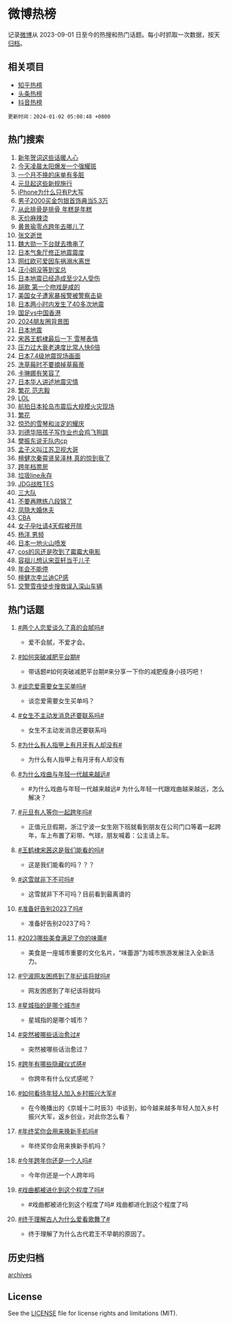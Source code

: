 # 微博热榜

记录[微博](https://www.weibo.com)从 2023-09-01 日至今的热搜和热门话题。每小时抓取一次数据，按天[归档](archives)。

## 相关项目

- [知乎热榜](https://github.com/hotarchive/zhihu)
- [头条热榜](https://github.com/hotarchive/toutiao)
- [抖音热榜](https://github.com/hotarchive/douyin)


`更新时间：2024-01-02 05:08:48 +0800`

## 热门搜索

1. [新年贺词这些话暖人心](https://m.weibo.cn/search?containerid=100103type%3D1%26t%3D10%26q%3D%23%E6%96%B0%E5%B9%B4%E8%B4%BA%E8%AF%8D%E8%BF%99%E4%BA%9B%E8%AF%9D%E6%9A%96%E4%BA%BA%E5%BF%83%23&stream_entry_id=51&isnewpage=1&extparam=seat%3D1%26c_type%3D51%26pos%3D0%26cate%3D10103%26stream_entry_id%3D51%26filter_type%3Drealtimehot%26q%3D%2523%25E6%2596%25B0%25E5%25B9%25B4%25E8%25B4%25BA%25E8%25AF%258D%25E8%25BF%2599%25E4%25BA%259B%25E8%25AF%259D%25E6%259A%2596%25E4%25BA%25BA%25E5%25BF%2583%2523%26dgr%3D0%26display_time%3D1704143326%26pre_seqid%3D1704143326836928744155)
1. [今天凌晨太阳爆发一个强耀斑](https://m.weibo.cn/search?containerid=100103type%3D1%26t%3D10%26q%3D%23%E4%BB%8A%E5%A4%A9%E5%87%8C%E6%99%A8%E5%A4%AA%E9%98%B3%E7%88%86%E5%8F%91%E4%B8%80%E4%B8%AA%E5%BC%BA%E8%80%80%E6%96%91%23&stream_entry_id=31&isnewpage=1&extparam=seat%3D1%26q%3D%2523%25E4%25BB%258A%25E5%25A4%25A9%25E5%2587%258C%25E6%2599%25A8%25E5%25A4%25AA%25E9%2598%25B3%25E7%2588%2586%25E5%258F%2591%25E4%25B8%2580%25E4%25B8%25AA%25E5%25BC%25BA%25E8%2580%2580%25E6%2596%2591%2523%26pos%3D0%26realpos%3D1%26filter_type%3Drealtimehot%26lcate%3D5001%26flag%3D2%26stream_entry_id%3D31%26cate%3D5001%26c_type%3D31%26band_rank%3D1%26dgr%3D0%26display_time%3D1704143326%26pre_seqid%3D1704143326836928744155)
1. [一个月不换的床单有多脏](https://m.weibo.cn/search?containerid=100103type%3D1%26t%3D10%26q%3D%23%E4%B8%80%E4%B8%AA%E6%9C%88%E4%B8%8D%E6%8D%A2%E7%9A%84%E5%BA%8A%E5%8D%95%E6%9C%89%E5%A4%9A%E8%84%8F%23&stream_entry_id=31&isnewpage=1&extparam=seat%3D1%26q%3D%2523%25E4%25B8%2580%25E4%25B8%25AA%25E6%259C%2588%25E4%25B8%258D%25E6%258D%25A2%25E7%259A%2584%25E5%25BA%258A%25E5%258D%2595%25E6%259C%2589%25E5%25A4%259A%25E8%2584%258F%2523%26pos%3D1%26realpos%3D2%26filter_type%3Drealtimehot%26lcate%3D5001%26flag%3D16%26stream_entry_id%3D31%26cate%3D5001%26c_type%3D31%26band_rank%3D2%26dgr%3D0%26display_time%3D1704143326%26pre_seqid%3D1704143326836928744155)
1. [元旦起这些新规施行](https://m.weibo.cn/search?containerid=100103type%3D1%26t%3D10%26q%3D%23%E5%85%83%E6%97%A6%E8%B5%B7%E8%BF%99%E4%BA%9B%E6%96%B0%E8%A7%84%E6%96%BD%E8%A1%8C%23&stream_entry_id=31&isnewpage=1&extparam=seat%3D1%26q%3D%2523%25E5%2585%2583%25E6%2597%25A6%25E8%25B5%25B7%25E8%25BF%2599%25E4%25BA%259B%25E6%2596%25B0%25E8%25A7%2584%25E6%2596%25BD%25E8%25A1%258C%2523%26pos%3D2%26realpos%3D3%26filter_type%3Drealtimehot%26lcate%3D5001%26flag%3D0%26stream_entry_id%3D31%26cate%3D5001%26c_type%3D31%26band_rank%3D3%26dgr%3D0%26display_time%3D1704143326%26pre_seqid%3D1704143326836928744155)
1. [iPhone为什么只有P大写](https://m.weibo.cn/search?containerid=100103type%3D1%26t%3D10%26q%3DiPhone%E4%B8%BA%E4%BB%80%E4%B9%88%E5%8F%AA%E6%9C%89P%E5%A4%A7%E5%86%99&stream_entry_id=31&isnewpage=1&extparam=seat%3D1%26q%3DiPhone%25E4%25B8%25BA%25E4%25BB%2580%25E4%25B9%2588%25E5%258F%25AA%25E6%259C%2589P%25E5%25A4%25A7%25E5%2586%2599%26pos%3D3%26realpos%3D4%26filter_type%3Drealtimehot%26lcate%3D5001%26flag%3D2%26stream_entry_id%3D31%26cate%3D5001%26c_type%3D31%26band_rank%3D4%26dgr%3D0%26display_time%3D1704143326%26pre_seqid%3D1704143326836928744155)
1. [男子2000买金包银首饰典当5.3万](https://m.weibo.cn/search?containerid=100103type%3D1%26t%3D10%26q%3D%23%E7%94%B7%E5%AD%902000%E4%B9%B0%E9%87%91%E5%8C%85%E9%93%B6%E9%A6%96%E9%A5%B0%E5%85%B8%E5%BD%935.3%E4%B8%87%23&stream_entry_id=31&isnewpage=1&extparam=seat%3D1%26q%3D%2523%25E7%2594%25B7%25E5%25AD%25902000%25E4%25B9%25B0%25E9%2587%2591%25E5%258C%2585%25E9%2593%25B6%25E9%25A6%2596%25E9%25A5%25B0%25E5%2585%25B8%25E5%25BD%25935.3%25E4%25B8%2587%2523%26pos%3D4%26realpos%3D5%26filter_type%3Drealtimehot%26lcate%3D5001%26flag%3D2%26stream_entry_id%3D31%26cate%3D5001%26c_type%3D31%26band_rank%3D5%26dgr%3D0%26display_time%3D1704143326%26pre_seqid%3D1704143326836928744155)
1. [从此排骨是排骨 年糕是年糕](https://m.weibo.cn/search?containerid=100103type%3D1%26t%3D10%26q%3D%E4%BB%8E%E6%AD%A4%E6%8E%92%E9%AA%A8%E6%98%AF%E6%8E%92%E9%AA%A8+%E5%B9%B4%E7%B3%95%E6%98%AF%E5%B9%B4%E7%B3%95&stream_entry_id=31&isnewpage=1&extparam=seat%3D1%26q%3D%25E4%25BB%258E%25E6%25AD%25A4%25E6%258E%2592%25E9%25AA%25A8%25E6%2598%25AF%25E6%258E%2592%25E9%25AA%25A8%2520%25E5%25B9%25B4%25E7%25B3%2595%25E6%2598%25AF%25E5%25B9%25B4%25E7%25B3%2595%26pos%3D5%26realpos%3D6%26filter_type%3Drealtimehot%26lcate%3D5001%26flag%3D2%26stream_entry_id%3D31%26cate%3D5001%26c_type%3D31%26band_rank%3D6%26dgr%3D0%26display_time%3D1704143326%26pre_seqid%3D1704143326836928744155)
1. [天价麻辣烫](https://m.weibo.cn/search?containerid=100103type%3D1%26t%3D10%26q%3D%E5%A4%A9%E4%BB%B7%E9%BA%BB%E8%BE%A3%E7%83%AB&stream_entry_id=31&isnewpage=1&extparam=seat%3D1%26q%3D%25E5%25A4%25A9%25E4%25BB%25B7%25E9%25BA%25BB%25E8%25BE%25A3%25E7%2583%25AB%26pos%3D6%26realpos%3D7%26filter_type%3Drealtimehot%26lcate%3D5001%26flag%3D0%26stream_entry_id%3D31%26cate%3D5001%26c_type%3D31%26band_rank%3D7%26dgr%3D0%26display_time%3D1704143326%26pre_seqid%3D1704143326836928744155)
1. [黄景瑜零点跨年去哪儿了](https://m.weibo.cn/search?containerid=100103type%3D1%26t%3D10%26q%3D%23%E9%BB%84%E6%99%AF%E7%91%9C%E9%9B%B6%E7%82%B9%E8%B7%A8%E5%B9%B4%E5%8E%BB%E5%93%AA%E5%84%BF%E4%BA%86%23&stream_entry_id=31&isnewpage=1&extparam=seat%3D1%26q%3D%2523%25E9%25BB%2584%25E6%2599%25AF%25E7%2591%259C%25E9%259B%25B6%25E7%2582%25B9%25E8%25B7%25A8%25E5%25B9%25B4%25E5%258E%25BB%25E5%2593%25AA%25E5%2584%25BF%25E4%25BA%2586%2523%26pos%3D7%26realpos%3D8%26filter_type%3Drealtimehot%26lcate%3D5001%26flag%3D2%26stream_entry_id%3D31%26cate%3D5001%26c_type%3D31%26band_rank%3D8%26dgr%3D0%26display_time%3D1704143326%26pre_seqid%3D1704143326836928744155)
1. [张文逝世](https://m.weibo.cn/search?containerid=100103type%3D1%26t%3D10%26q%3D%23%E5%BC%A0%E6%96%87%E9%80%9D%E4%B8%96%23&stream_entry_id=31&isnewpage=1&extparam=seat%3D1%26q%3D%2523%25E5%25BC%25A0%25E6%2596%2587%25E9%2580%259D%25E4%25B8%2596%2523%26pos%3D8%26realpos%3D9%26filter_type%3Drealtimehot%26lcate%3D5001%26flag%3D2%26stream_entry_id%3D31%26cate%3D5001%26c_type%3D31%26band_rank%3D9%26dgr%3D0%26display_time%3D1704143326%26pre_seqid%3D1704143326836928744155)
1. [魏大勋一下台就去撸串了](https://m.weibo.cn/search?containerid=100103type%3D1%26t%3D10%26q%3D%23%E9%AD%8F%E5%A4%A7%E5%8B%8B%E4%B8%80%E4%B8%8B%E5%8F%B0%E5%B0%B1%E5%8E%BB%E6%92%B8%E4%B8%B2%E4%BA%86%23&stream_entry_id=31&isnewpage=1&extparam=seat%3D1%26q%3D%2523%25E9%25AD%258F%25E5%25A4%25A7%25E5%258B%258B%25E4%25B8%2580%25E4%25B8%258B%25E5%258F%25B0%25E5%25B0%25B1%25E5%258E%25BB%25E6%2592%25B8%25E4%25B8%25B2%25E4%25BA%2586%2523%26pos%3D9%26realpos%3D10%26filter_type%3Drealtimehot%26lcate%3D5001%26flag%3D2%26stream_entry_id%3D31%26cate%3D5001%26c_type%3D31%26band_rank%3D10%26dgr%3D0%26display_time%3D1704143326%26pre_seqid%3D1704143326836928744155)
1. [日本气象厅修正地震震度](https://m.weibo.cn/search?containerid=100103type%3D1%26t%3D10%26q%3D%23%E6%97%A5%E6%9C%AC%E6%B0%94%E8%B1%A1%E5%8E%85%E4%BF%AE%E6%AD%A3%E5%9C%B0%E9%9C%87%E9%9C%87%E5%BA%A6%23&stream_entry_id=31&isnewpage=1&extparam=seat%3D1%26q%3D%2523%25E6%2597%25A5%25E6%259C%25AC%25E6%25B0%2594%25E8%25B1%25A1%25E5%258E%2585%25E4%25BF%25AE%25E6%25AD%25A3%25E5%259C%25B0%25E9%259C%2587%25E9%259C%2587%25E5%25BA%25A6%2523%26pos%3D10%26realpos%3D11%26filter_type%3Drealtimehot%26lcate%3D5001%26flag%3D2%26stream_entry_id%3D31%26cate%3D5001%26c_type%3D31%26band_rank%3D11%26dgr%3D0%26display_time%3D1704143326%26pre_seqid%3D1704143326836928744155)
1. [网红欧可爱因车祸溺水离世](https://m.weibo.cn/search?containerid=100103type%3D1%26t%3D10%26q%3D%23%E7%BD%91%E7%BA%A2%E6%AC%A7%E5%8F%AF%E7%88%B1%E5%9B%A0%E8%BD%A6%E7%A5%B8%E6%BA%BA%E6%B0%B4%E7%A6%BB%E4%B8%96%23&stream_entry_id=31&isnewpage=1&extparam=seat%3D1%26q%3D%2523%25E7%25BD%2591%25E7%25BA%25A2%25E6%25AC%25A7%25E5%258F%25AF%25E7%2588%25B1%25E5%259B%25A0%25E8%25BD%25A6%25E7%25A5%25B8%25E6%25BA%25BA%25E6%25B0%25B4%25E7%25A6%25BB%25E4%25B8%2596%2523%26pos%3D11%26realpos%3D12%26filter_type%3Drealtimehot%26lcate%3D5001%26flag%3D2%26stream_entry_id%3D31%26cate%3D5001%26c_type%3D31%26band_rank%3D12%26dgr%3D0%26display_time%3D1704143326%26pre_seqid%3D1704143326836928744155)
1. [汪小姐没等到宝总](https://m.weibo.cn/search?containerid=100103type%3D1%26t%3D10%26q%3D%E6%B1%AA%E5%B0%8F%E5%A7%90%E6%B2%A1%E7%AD%89%E5%88%B0%E5%AE%9D%E6%80%BB&stream_entry_id=31&isnewpage=1&extparam=seat%3D1%26q%3D%25E6%25B1%25AA%25E5%25B0%258F%25E5%25A7%2590%25E6%25B2%25A1%25E7%25AD%2589%25E5%2588%25B0%25E5%25AE%259D%25E6%2580%25BB%26pos%3D12%26realpos%3D13%26filter_type%3Drealtimehot%26lcate%3D5001%26flag%3D0%26stream_entry_id%3D31%26cate%3D5001%26c_type%3D31%26band_rank%3D13%26dgr%3D0%26display_time%3D1704143326%26pre_seqid%3D1704143326836928744155)
1. [日本地震已经造成至少2人受伤](https://m.weibo.cn/search?containerid=100103type%3D1%26t%3D10%26q%3D%23%E6%97%A5%E6%9C%AC%E5%9C%B0%E9%9C%87%E5%B7%B2%E7%BB%8F%E9%80%A0%E6%88%90%E8%87%B3%E5%B0%912%E4%BA%BA%E5%8F%97%E4%BC%A4%23&stream_entry_id=31&isnewpage=1&extparam=seat%3D1%26q%3D%2523%25E6%2597%25A5%25E6%259C%25AC%25E5%259C%25B0%25E9%259C%2587%25E5%25B7%25B2%25E7%25BB%258F%25E9%2580%25A0%25E6%2588%2590%25E8%2587%25B3%25E5%25B0%25912%25E4%25BA%25BA%25E5%258F%2597%25E4%25BC%25A4%2523%26pos%3D13%26realpos%3D14%26filter_type%3Drealtimehot%26lcate%3D5001%26flag%3D2%26stream_entry_id%3D31%26cate%3D5001%26c_type%3D31%26band_rank%3D14%26dgr%3D0%26display_time%3D1704143326%26pre_seqid%3D1704143326836928744155)
1. [胡歌 第一个吻戏是咸的](https://m.weibo.cn/search?containerid=100103type%3D1%26t%3D10%26q%3D%E8%83%A1%E6%AD%8C+%E7%AC%AC%E4%B8%80%E4%B8%AA%E5%90%BB%E6%88%8F%E6%98%AF%E5%92%B8%E7%9A%84&stream_entry_id=31&isnewpage=1&extparam=seat%3D1%26q%3D%25E8%2583%25A1%25E6%25AD%258C%2520%25E7%25AC%25AC%25E4%25B8%2580%25E4%25B8%25AA%25E5%2590%25BB%25E6%2588%258F%25E6%2598%25AF%25E5%2592%25B8%25E7%259A%2584%26pos%3D14%26realpos%3D15%26filter_type%3Drealtimehot%26lcate%3D5001%26flag%3D2%26stream_entry_id%3D31%26cate%3D5001%26c_type%3D31%26band_rank%3D15%26dgr%3D0%26display_time%3D1704143326%26pre_seqid%3D1704143326836928744155)
1. [美国女子遭家暴报警被警察击毙](https://m.weibo.cn/search?containerid=100103type%3D1%26t%3D10%26q%3D%23%E7%BE%8E%E5%9B%BD%E5%A5%B3%E5%AD%90%E9%81%AD%E5%AE%B6%E6%9A%B4%E6%8A%A5%E8%AD%A6%E8%A2%AB%E8%AD%A6%E5%AF%9F%E5%87%BB%E6%AF%99%23&stream_entry_id=31&isnewpage=1&extparam=seat%3D1%26q%3D%2523%25E7%25BE%258E%25E5%259B%25BD%25E5%25A5%25B3%25E5%25AD%2590%25E9%2581%25AD%25E5%25AE%25B6%25E6%259A%25B4%25E6%258A%25A5%25E8%25AD%25A6%25E8%25A2%25AB%25E8%25AD%25A6%25E5%25AF%259F%25E5%2587%25BB%25E6%25AF%2599%2523%26pos%3D15%26realpos%3D16%26filter_type%3Drealtimehot%26lcate%3D5001%26flag%3D2%26stream_entry_id%3D31%26cate%3D5001%26c_type%3D31%26band_rank%3D16%26dgr%3D0%26display_time%3D1704143326%26pre_seqid%3D1704143326836928744155)
1. [日本两小时内发生了40多次地震](https://m.weibo.cn/search?containerid=100103type%3D1%26t%3D10%26q%3D%23%E6%97%A5%E6%9C%AC%E4%B8%A4%E5%B0%8F%E6%97%B6%E5%86%85%E5%8F%91%E7%94%9F%E4%BA%8640%E5%A4%9A%E6%AC%A1%E5%9C%B0%E9%9C%87%23&stream_entry_id=31&isnewpage=1&extparam=seat%3D1%26q%3D%2523%25E6%2597%25A5%25E6%259C%25AC%25E4%25B8%25A4%25E5%25B0%258F%25E6%2597%25B6%25E5%2586%2585%25E5%258F%2591%25E7%2594%259F%25E4%25BA%258640%25E5%25A4%259A%25E6%25AC%25A1%25E5%259C%25B0%25E9%259C%2587%2523%26pos%3D16%26realpos%3D17%26filter_type%3Drealtimehot%26lcate%3D5001%26flag%3D2%26stream_entry_id%3D31%26cate%3D5001%26c_type%3D31%26band_rank%3D17%26dgr%3D0%26display_time%3D1704143326%26pre_seqid%3D1704143326836928744155)
1. [国足vs中国香港](https://m.weibo.cn/search?containerid=100103type%3D1%26t%3D10%26q%3D%E5%9B%BD%E8%B6%B3vs%E4%B8%AD%E5%9B%BD%E9%A6%99%E6%B8%AF&stream_entry_id=31&isnewpage=1&extparam=seat%3D1%26q%3D%25E5%259B%25BD%25E8%25B6%25B3vs%25E4%25B8%25AD%25E5%259B%25BD%25E9%25A6%2599%25E6%25B8%25AF%26pos%3D17%26realpos%3D18%26filter_type%3Drealtimehot%26lcate%3D5001%26flag%3D0%26stream_entry_id%3D31%26cate%3D5001%26c_type%3D31%26band_rank%3D18%26dgr%3D0%26display_time%3D1704143326%26pre_seqid%3D1704143326836928744155)
1. [2024朋友圈背景图](https://m.weibo.cn/search?containerid=100103type%3D1%26t%3D10%26q%3D2024%E6%9C%8B%E5%8F%8B%E5%9C%88%E8%83%8C%E6%99%AF%E5%9B%BE&stream_entry_id=31&isnewpage=1&extparam=seat%3D1%26q%3D2024%25E6%259C%258B%25E5%258F%258B%25E5%259C%2588%25E8%2583%258C%25E6%2599%25AF%25E5%259B%25BE%26pos%3D18%26realpos%3D19%26filter_type%3Drealtimehot%26lcate%3D5001%26flag%3D0%26stream_entry_id%3D31%26cate%3D5001%26c_type%3D31%26band_rank%3D19%26dgr%3D0%26display_time%3D1704143326%26pre_seqid%3D1704143326836928744155)
1. [日本地震](https://m.weibo.cn/search?containerid=100103type%3D1%26t%3D10%26q%3D%23%E6%97%A5%E6%9C%AC%E5%9C%B0%E9%9C%87%23&stream_entry_id=31&isnewpage=1&extparam=seat%3D1%26q%3D%2523%25E6%2597%25A5%25E6%259C%25AC%25E5%259C%25B0%25E9%259C%2587%2523%26pos%3D19%26realpos%3D20%26filter_type%3Drealtimehot%26lcate%3D5001%26flag%3D0%26stream_entry_id%3D31%26cate%3D5001%26c_type%3D31%26band_rank%3D20%26dgr%3D0%26display_time%3D1704143326%26pre_seqid%3D1704143326836928744155)
1. [宋茜王鹤棣最后一下 雪琴表情](https://m.weibo.cn/search?containerid=100103type%3D1%26t%3D10%26q%3D%E5%AE%8B%E8%8C%9C%E7%8E%8B%E9%B9%A4%E6%A3%A3%E6%9C%80%E5%90%8E%E4%B8%80%E4%B8%8B+%E9%9B%AA%E7%90%B4%E8%A1%A8%E6%83%85&stream_entry_id=31&isnewpage=1&extparam=seat%3D1%26q%3D%25E5%25AE%258B%25E8%258C%259C%25E7%258E%258B%25E9%25B9%25A4%25E6%25A3%25A3%25E6%259C%2580%25E5%2590%258E%25E4%25B8%2580%25E4%25B8%258B%2520%25E9%259B%25AA%25E7%2590%25B4%25E8%25A1%25A8%25E6%2583%2585%26pos%3D20%26realpos%3D21%26filter_type%3Drealtimehot%26lcate%3D5001%26flag%3D0%26stream_entry_id%3D31%26cate%3D5001%26c_type%3D31%26band_rank%3D21%26dgr%3D0%26display_time%3D1704143326%26pre_seqid%3D1704143326836928744155)
1. [压力过大衰老速度比常人快6倍](https://m.weibo.cn/search?containerid=100103type%3D1%26t%3D10%26q%3D%23%E5%8E%8B%E5%8A%9B%E8%BF%87%E5%A4%A7%E8%A1%B0%E8%80%81%E9%80%9F%E5%BA%A6%E6%AF%94%E5%B8%B8%E4%BA%BA%E5%BF%AB6%E5%80%8D%23&stream_entry_id=31&isnewpage=1&extparam=seat%3D1%26q%3D%2523%25E5%258E%258B%25E5%258A%259B%25E8%25BF%2587%25E5%25A4%25A7%25E8%25A1%25B0%25E8%2580%2581%25E9%2580%259F%25E5%25BA%25A6%25E6%25AF%2594%25E5%25B8%25B8%25E4%25BA%25BA%25E5%25BF%25AB6%25E5%2580%258D%2523%26pos%3D21%26realpos%3D22%26filter_type%3Drealtimehot%26lcate%3D5001%26flag%3D1%26stream_entry_id%3D31%26cate%3D5001%26c_type%3D31%26band_rank%3D22%26dgr%3D0%26display_time%3D1704143326%26pre_seqid%3D1704143326836928744155)
1. [日本7.4级地震现场画面](https://m.weibo.cn/search?containerid=100103type%3D1%26t%3D10%26q%3D%23%E6%97%A5%E6%9C%AC7.4%E7%BA%A7%E5%9C%B0%E9%9C%87%E7%8E%B0%E5%9C%BA%E7%94%BB%E9%9D%A2%23&stream_entry_id=31&isnewpage=1&extparam=seat%3D1%26q%3D%2523%25E6%2597%25A5%25E6%259C%25AC7.4%25E7%25BA%25A7%25E5%259C%25B0%25E9%259C%2587%25E7%258E%25B0%25E5%259C%25BA%25E7%2594%25BB%25E9%259D%25A2%2523%26pos%3D22%26realpos%3D23%26filter_type%3Drealtimehot%26lcate%3D5001%26flag%3D0%26stream_entry_id%3D31%26cate%3D5001%26c_type%3D31%26band_rank%3D23%26dgr%3D0%26display_time%3D1704143326%26pre_seqid%3D1704143326836928744155)
1. [洗草莓时不要摘掉草莓蒂](https://m.weibo.cn/search?containerid=100103type%3D1%26t%3D10%26q%3D%E6%B4%97%E8%8D%89%E8%8E%93%E6%97%B6%E4%B8%8D%E8%A6%81%E6%91%98%E6%8E%89%E8%8D%89%E8%8E%93%E8%92%82&stream_entry_id=31&isnewpage=1&extparam=seat%3D1%26q%3D%25E6%25B4%2597%25E8%258D%2589%25E8%258E%2593%25E6%2597%25B6%25E4%25B8%258D%25E8%25A6%2581%25E6%2591%2598%25E6%258E%2589%25E8%258D%2589%25E8%258E%2593%25E8%2592%2582%26pos%3D23%26realpos%3D24%26filter_type%3Drealtimehot%26lcate%3D5001%26flag%3D0%26stream_entry_id%3D31%26cate%3D5001%26c_type%3D31%26band_rank%3D24%26dgr%3D0%26display_time%3D1704143326%26pre_seqid%3D1704143326836928744155)
1. [卡琳娜有笑容了](https://m.weibo.cn/search?containerid=100103type%3D1%26t%3D10%26q%3D%23%E5%8D%A1%E7%90%B3%E5%A8%9C%E6%9C%89%E7%AC%91%E5%AE%B9%E4%BA%86%23&stream_entry_id=31&isnewpage=1&extparam=seat%3D1%26q%3D%2523%25E5%258D%25A1%25E7%2590%25B3%25E5%25A8%259C%25E6%259C%2589%25E7%25AC%2591%25E5%25AE%25B9%25E4%25BA%2586%2523%26pos%3D24%26realpos%3D25%26filter_type%3Drealtimehot%26lcate%3D5001%26flag%3D0%26stream_entry_id%3D31%26cate%3D5001%26c_type%3D31%26band_rank%3D25%26dgr%3D0%26display_time%3D1704143326%26pre_seqid%3D1704143326836928744155)
1. [日本华人讲述地震灾情](https://m.weibo.cn/search?containerid=100103type%3D1%26t%3D10%26q%3D%23%E6%97%A5%E6%9C%AC%E5%8D%8E%E4%BA%BA%E8%AE%B2%E8%BF%B0%E5%9C%B0%E9%9C%87%E7%81%BE%E6%83%85%23&stream_entry_id=31&isnewpage=1&extparam=seat%3D1%26q%3D%2523%25E6%2597%25A5%25E6%259C%25AC%25E5%258D%258E%25E4%25BA%25BA%25E8%25AE%25B2%25E8%25BF%25B0%25E5%259C%25B0%25E9%259C%2587%25E7%2581%25BE%25E6%2583%2585%2523%26pos%3D25%26realpos%3D26%26filter_type%3Drealtimehot%26lcate%3D5001%26flag%3D0%26stream_entry_id%3D31%26cate%3D5001%26c_type%3D31%26band_rank%3D26%26dgr%3D0%26display_time%3D1704143326%26pre_seqid%3D1704143326836928744155)
1. [繁花 范志毅](https://m.weibo.cn/search?containerid=100103type%3D1%26t%3D10%26q%3D%E7%B9%81%E8%8A%B1+%E8%8C%83%E5%BF%97%E6%AF%85&stream_entry_id=31&isnewpage=1&extparam=seat%3D1%26q%3D%25E7%25B9%2581%25E8%258A%25B1%2520%25E8%258C%2583%25E5%25BF%2597%25E6%25AF%2585%26pos%3D26%26realpos%3D27%26filter_type%3Drealtimehot%26lcate%3D5001%26flag%3D0%26stream_entry_id%3D31%26cate%3D5001%26c_type%3D31%26band_rank%3D27%26dgr%3D0%26display_time%3D1704143326%26pre_seqid%3D1704143326836928744155)
1. [LOL](https://m.weibo.cn/search?containerid=100103type%3D1%26t%3D10%26q%3DLOL&stream_entry_id=31&isnewpage=1&extparam=seat%3D1%26q%3DLOL%26pos%3D27%26realpos%3D28%26filter_type%3Drealtimehot%26lcate%3D5001%26flag%3D0%26stream_entry_id%3D31%26cate%3D5001%26c_type%3D31%26band_rank%3D28%26dgr%3D0%26display_time%3D1704143326%26pre_seqid%3D1704143326836928744155)
1. [航拍日本轮岛市震后大规模火灾现场](https://m.weibo.cn/search?containerid=100103type%3D1%26t%3D10%26q%3D%23%E8%88%AA%E6%8B%8D%E6%97%A5%E6%9C%AC%E8%BD%AE%E5%B2%9B%E5%B8%82%E9%9C%87%E5%90%8E%E5%A4%A7%E8%A7%84%E6%A8%A1%E7%81%AB%E7%81%BE%E7%8E%B0%E5%9C%BA%23&stream_entry_id=31&isnewpage=1&extparam=seat%3D1%26q%3D%2523%25E8%2588%25AA%25E6%258B%258D%25E6%2597%25A5%25E6%259C%25AC%25E8%25BD%25AE%25E5%25B2%259B%25E5%25B8%2582%25E9%259C%2587%25E5%2590%258E%25E5%25A4%25A7%25E8%25A7%2584%25E6%25A8%25A1%25E7%2581%25AB%25E7%2581%25BE%25E7%258E%25B0%25E5%259C%25BA%2523%26pos%3D28%26realpos%3D29%26filter_type%3Drealtimehot%26lcate%3D5001%26flag%3D0%26stream_entry_id%3D31%26cate%3D5001%26c_type%3D31%26band_rank%3D29%26dgr%3D0%26display_time%3D1704143326%26pre_seqid%3D1704143326836928744155)
1. [繁花](https://m.weibo.cn/search?containerid=100103type%3D1%26t%3D10%26q%3D%E7%B9%81%E8%8A%B1&stream_entry_id=31&isnewpage=1&extparam=seat%3D1%26q%3D%25E7%25B9%2581%25E8%258A%25B1%26pos%3D29%26realpos%3D30%26filter_type%3Drealtimehot%26lcate%3D5001%26flag%3D0%26stream_entry_id%3D31%26cate%3D5001%26c_type%3D31%26band_rank%3D30%26dgr%3D0%26display_time%3D1704143326%26pre_seqid%3D1704143326836928744155)
1. [惊恐的雪琴和淡定的耀庆](https://m.weibo.cn/search?containerid=100103type%3D1%26t%3D10%26q%3D%E6%83%8A%E6%81%90%E7%9A%84%E9%9B%AA%E7%90%B4%E5%92%8C%E6%B7%A1%E5%AE%9A%E7%9A%84%E8%80%80%E5%BA%86&stream_entry_id=31&isnewpage=1&extparam=seat%3D1%26q%3D%25E6%2583%258A%25E6%2581%2590%25E7%259A%2584%25E9%259B%25AA%25E7%2590%25B4%25E5%2592%258C%25E6%25B7%25A1%25E5%25AE%259A%25E7%259A%2584%25E8%2580%2580%25E5%25BA%2586%26pos%3D30%26realpos%3D31%26filter_type%3Drealtimehot%26lcate%3D5001%26flag%3D0%26stream_entry_id%3D31%26cate%3D5001%26c_type%3D31%26band_rank%3D31%26dgr%3D0%26display_time%3D1704143326%26pre_seqid%3D1704143326836928744155)
1. [刘德华陪孩子写作业也会鸡飞狗跳](https://m.weibo.cn/search?containerid=100103type%3D1%26t%3D10%26q%3D%23%E5%88%98%E5%BE%B7%E5%8D%8E%E9%99%AA%E5%AD%A9%E5%AD%90%E5%86%99%E4%BD%9C%E4%B8%9A%E4%B9%9F%E4%BC%9A%E9%B8%A1%E9%A3%9E%E7%8B%97%E8%B7%B3%23&stream_entry_id=31&isnewpage=1&extparam=seat%3D1%26q%3D%2523%25E5%2588%2598%25E5%25BE%25B7%25E5%258D%258E%25E9%2599%25AA%25E5%25AD%25A9%25E5%25AD%2590%25E5%2586%2599%25E4%25BD%259C%25E4%25B8%259A%25E4%25B9%259F%25E4%25BC%259A%25E9%25B8%25A1%25E9%25A3%259E%25E7%258B%2597%25E8%25B7%25B3%2523%26pos%3D31%26realpos%3D32%26filter_type%3Drealtimehot%26lcate%3D5001%26flag%3D0%26stream_entry_id%3D31%26cate%3D5001%26c_type%3D31%26band_rank%3D32%26dgr%3D0%26display_time%3D1704143326%26pre_seqid%3D1704143326836928744155)
1. [樊振东说无队内cp](https://m.weibo.cn/search?containerid=100103type%3D1%26t%3D10%26q%3D%23%E6%A8%8A%E6%8C%AF%E4%B8%9C%E8%AF%B4%E6%97%A0%E9%98%9F%E5%86%85cp%23&stream_entry_id=31&isnewpage=1&extparam=seat%3D1%26q%3D%2523%25E6%25A8%258A%25E6%258C%25AF%25E4%25B8%259C%25E8%25AF%25B4%25E6%2597%25A0%25E9%2598%259F%25E5%2586%2585cp%2523%26pos%3D32%26realpos%3D33%26filter_type%3Drealtimehot%26lcate%3D5001%26flag%3D0%26stream_entry_id%3D31%26cate%3D5001%26c_type%3D31%26band_rank%3D33%26dgr%3D0%26display_time%3D1704143326%26pre_seqid%3D1704143326836928744155)
1. [孟子义叫江苏卫视大哥](https://m.weibo.cn/search?containerid=100103type%3D1%26t%3D10%26q%3D%23%E5%AD%9F%E5%AD%90%E4%B9%89%E5%8F%AB%E6%B1%9F%E8%8B%8F%E5%8D%AB%E8%A7%86%E5%A4%A7%E5%93%A5%23&stream_entry_id=31&isnewpage=1&extparam=seat%3D1%26q%3D%2523%25E5%25AD%259F%25E5%25AD%2590%25E4%25B9%2589%25E5%258F%25AB%25E6%25B1%259F%25E8%258B%258F%25E5%258D%25AB%25E8%25A7%2586%25E5%25A4%25A7%25E5%2593%25A5%2523%26pos%3D33%26realpos%3D34%26filter_type%3Drealtimehot%26lcate%3D5001%26flag%3D0%26stream_entry_id%3D31%26cate%3D5001%26c_type%3D31%26band_rank%3D34%26dgr%3D0%26display_time%3D1704143326%26pre_seqid%3D1704143326836928744155)
1. [檀健次秦霄贤吴泽林 真的惊到我了](https://m.weibo.cn/search?containerid=100103type%3D1%26t%3D10%26q%3D%E6%AA%80%E5%81%A5%E6%AC%A1%E7%A7%A6%E9%9C%84%E8%B4%A4%E5%90%B4%E6%B3%BD%E6%9E%97+%E7%9C%9F%E7%9A%84%E6%83%8A%E5%88%B0%E6%88%91%E4%BA%86&stream_entry_id=31&isnewpage=1&extparam=seat%3D1%26q%3D%25E6%25AA%2580%25E5%2581%25A5%25E6%25AC%25A1%25E7%25A7%25A6%25E9%259C%2584%25E8%25B4%25A4%25E5%2590%25B4%25E6%25B3%25BD%25E6%259E%2597%2520%25E7%259C%259F%25E7%259A%2584%25E6%2583%258A%25E5%2588%25B0%25E6%2588%2591%25E4%25BA%2586%26pos%3D34%26realpos%3D35%26filter_type%3Drealtimehot%26lcate%3D5001%26flag%3D0%26stream_entry_id%3D31%26cate%3D5001%26c_type%3D31%26band_rank%3D35%26dgr%3D0%26display_time%3D1704143326%26pre_seqid%3D1704143326836928744155)
1. [跨年档票房](https://m.weibo.cn/search?containerid=100103type%3D1%26t%3D10%26q%3D%E8%B7%A8%E5%B9%B4%E6%A1%A3%E7%A5%A8%E6%88%BF&stream_entry_id=31&isnewpage=1&extparam=seat%3D1%26q%3D%25E8%25B7%25A8%25E5%25B9%25B4%25E6%25A1%25A3%25E7%25A5%25A8%25E6%2588%25BF%26pos%3D35%26realpos%3D36%26filter_type%3Drealtimehot%26lcate%3D5001%26flag%3D0%26stream_entry_id%3D31%26cate%3D5001%26c_type%3D31%26band_rank%3D36%26dgr%3D0%26display_time%3D1704143326%26pre_seqid%3D1704143326836928744155)
1. [垃圾line永存](https://m.weibo.cn/search?containerid=100103type%3D1%26t%3D10%26q%3D%E5%9E%83%E5%9C%BEline%E6%B0%B8%E5%AD%98&stream_entry_id=31&isnewpage=1&extparam=seat%3D1%26q%3D%25E5%259E%2583%25E5%259C%25BEline%25E6%25B0%25B8%25E5%25AD%2598%26pos%3D36%26realpos%3D37%26filter_type%3Drealtimehot%26lcate%3D5001%26flag%3D0%26stream_entry_id%3D31%26cate%3D5001%26c_type%3D31%26band_rank%3D37%26dgr%3D0%26display_time%3D1704143326%26pre_seqid%3D1704143326836928744155)
1. [JDG战胜TES](https://m.weibo.cn/search?containerid=100103type%3D1%26t%3D10%26q%3DJDG%E6%88%98%E8%83%9CTES&stream_entry_id=31&isnewpage=1&extparam=seat%3D1%26q%3DJDG%25E6%2588%2598%25E8%2583%259CTES%26pos%3D37%26realpos%3D38%26filter_type%3Drealtimehot%26lcate%3D5001%26flag%3D0%26stream_entry_id%3D31%26cate%3D5001%26c_type%3D31%26band_rank%3D38%26dgr%3D0%26display_time%3D1704143326%26pre_seqid%3D1704143326836928744155)
1. [三大队](https://m.weibo.cn/search?containerid=100103type%3D1%26t%3D10%26q%3D%E4%B8%89%E5%A4%A7%E9%98%9F&stream_entry_id=31&isnewpage=1&extparam=seat%3D1%26q%3D%25E4%25B8%2589%25E5%25A4%25A7%25E9%2598%259F%26pos%3D38%26realpos%3D39%26filter_type%3Drealtimehot%26lcate%3D5001%26flag%3D0%26stream_entry_id%3D31%26cate%3D5001%26c_type%3D31%26band_rank%3D39%26dgr%3D0%26display_time%3D1704143326%26pre_seqid%3D1704143326836928744155)
1. [不要再瞎练八段锦了](https://m.weibo.cn/search?containerid=100103type%3D1%26t%3D10%26q%3D%E4%B8%8D%E8%A6%81%E5%86%8D%E7%9E%8E%E7%BB%83%E5%85%AB%E6%AE%B5%E9%94%A6%E4%BA%86&stream_entry_id=31&isnewpage=1&extparam=seat%3D1%26q%3D%25E4%25B8%258D%25E8%25A6%2581%25E5%2586%258D%25E7%259E%258E%25E7%25BB%2583%25E5%2585%25AB%25E6%25AE%25B5%25E9%2594%25A6%25E4%25BA%2586%26pos%3D39%26realpos%3D40%26filter_type%3Drealtimehot%26lcate%3D5001%26flag%3D0%26stream_entry_id%3D31%26cate%3D5001%26c_type%3D31%26band_rank%3D40%26dgr%3D0%26display_time%3D1704143326%26pre_seqid%3D1704143326836928744155)
1. [凤隐大婚休夫](https://m.weibo.cn/search?containerid=100103type%3D1%26t%3D10%26q%3D%E5%87%A4%E9%9A%90%E5%A4%A7%E5%A9%9A%E4%BC%91%E5%A4%AB&stream_entry_id=31&isnewpage=1&extparam=seat%3D1%26q%3D%25E5%2587%25A4%25E9%259A%2590%25E5%25A4%25A7%25E5%25A9%259A%25E4%25BC%2591%25E5%25A4%25AB%26pos%3D40%26realpos%3D41%26filter_type%3Drealtimehot%26lcate%3D5001%26flag%3D0%26stream_entry_id%3D31%26cate%3D5001%26c_type%3D31%26band_rank%3D41%26dgr%3D0%26display_time%3D1704143326%26pre_seqid%3D1704143326836928744155)
1. [CBA](https://m.weibo.cn/search?containerid=100103type%3D1%26t%3D10%26q%3DCBA&stream_entry_id=31&isnewpage=1&extparam=seat%3D1%26q%3DCBA%26pos%3D41%26realpos%3D42%26filter_type%3Drealtimehot%26lcate%3D5001%26flag%3D0%26stream_entry_id%3D31%26cate%3D5001%26c_type%3D31%26band_rank%3D42%26dgr%3D0%26display_time%3D1704143326%26pre_seqid%3D1704143326836928744155)
1. [女子孕吐请4天假被开除](https://m.weibo.cn/search?containerid=100103type%3D1%26t%3D10%26q%3D%23%E5%A5%B3%E5%AD%90%E5%AD%95%E5%90%90%E8%AF%B74%E5%A4%A9%E5%81%87%E8%A2%AB%E5%BC%80%E9%99%A4%23&stream_entry_id=31&isnewpage=1&extparam=seat%3D1%26q%3D%2523%25E5%25A5%25B3%25E5%25AD%2590%25E5%25AD%2595%25E5%2590%2590%25E8%25AF%25B74%25E5%25A4%25A9%25E5%2581%2587%25E8%25A2%25AB%25E5%25BC%2580%25E9%2599%25A4%2523%26pos%3D42%26realpos%3D43%26filter_type%3Drealtimehot%26lcate%3D5001%26flag%3D0%26stream_entry_id%3D31%26cate%3D5001%26c_type%3D31%26band_rank%3D43%26dgr%3D0%26display_time%3D1704143326%26pre_seqid%3D1704143326836928744155)
1. [杨洋 男频](https://m.weibo.cn/search?containerid=100103type%3D1%26t%3D10%26q%3D%E6%9D%A8%E6%B4%8B+%E7%94%B7%E9%A2%91&stream_entry_id=31&isnewpage=1&extparam=seat%3D1%26q%3D%25E6%259D%25A8%25E6%25B4%258B%2520%25E7%2594%25B7%25E9%25A2%2591%26pos%3D43%26realpos%3D44%26filter_type%3Drealtimehot%26lcate%3D5001%26flag%3D0%26stream_entry_id%3D31%26cate%3D5001%26c_type%3D31%26band_rank%3D44%26dgr%3D0%26display_time%3D1704143326%26pre_seqid%3D1704143326836928744155)
1. [日本一地火山喷发](https://m.weibo.cn/search?containerid=100103type%3D1%26t%3D10%26q%3D%23%E6%97%A5%E6%9C%AC%E4%B8%80%E5%9C%B0%E7%81%AB%E5%B1%B1%E5%96%B7%E5%8F%91%23&stream_entry_id=31&isnewpage=1&extparam=seat%3D1%26q%3D%2523%25E6%2597%25A5%25E6%259C%25AC%25E4%25B8%2580%25E5%259C%25B0%25E7%2581%25AB%25E5%25B1%25B1%25E5%2596%25B7%25E5%258F%2591%2523%26pos%3D44%26realpos%3D45%26filter_type%3Drealtimehot%26lcate%3D5001%26flag%3D0%26stream_entry_id%3D31%26cate%3D5001%26c_type%3D31%26band_rank%3D45%26dgr%3D0%26display_time%3D1704143326%26pre_seqid%3D1704143326836928744155)
1. [cos的风还是吹到了霉霉大电影](https://m.weibo.cn/search?containerid=100103type%3D1%26t%3D10%26q%3D%23cos%E7%9A%84%E9%A3%8E%E8%BF%98%E6%98%AF%E5%90%B9%E5%88%B0%E4%BA%86%E9%9C%89%E9%9C%89%E5%A4%A7%E7%94%B5%E5%BD%B1%23&stream_entry_id=31&isnewpage=1&extparam=seat%3D1%26q%3D%2523cos%25E7%259A%2584%25E9%25A3%258E%25E8%25BF%2598%25E6%2598%25AF%25E5%2590%25B9%25E5%2588%25B0%25E4%25BA%2586%25E9%259C%2589%25E9%259C%2589%25E5%25A4%25A7%25E7%2594%25B5%25E5%25BD%25B1%2523%26pos%3D45%26realpos%3D46%26filter_type%3Drealtimehot%26lcate%3D5001%26flag%3D0%26stream_entry_id%3D31%26cate%3D5001%26c_type%3D31%26band_rank%3D46%26dgr%3D0%26display_time%3D1704143326%26pre_seqid%3D1704143326836928744155)
1. [容祖儿想认宋亚轩当干儿子](https://m.weibo.cn/search?containerid=100103type%3D1%26t%3D10%26q%3D%23%E5%AE%B9%E7%A5%96%E5%84%BF%E6%83%B3%E8%AE%A4%E5%AE%8B%E4%BA%9A%E8%BD%A9%E5%BD%93%E5%B9%B2%E5%84%BF%E5%AD%90%23&stream_entry_id=31&isnewpage=1&extparam=seat%3D1%26q%3D%2523%25E5%25AE%25B9%25E7%25A5%2596%25E5%2584%25BF%25E6%2583%25B3%25E8%25AE%25A4%25E5%25AE%258B%25E4%25BA%259A%25E8%25BD%25A9%25E5%25BD%2593%25E5%25B9%25B2%25E5%2584%25BF%25E5%25AD%2590%2523%26pos%3D46%26realpos%3D47%26filter_type%3Drealtimehot%26lcate%3D5001%26flag%3D0%26stream_entry_id%3D31%26cate%3D5001%26c_type%3D31%26band_rank%3D47%26dgr%3D0%26display_time%3D1704143326%26pre_seqid%3D1704143326836928744155)
1. [年会不能停](https://m.weibo.cn/search?containerid=100103type%3D1%26t%3D10%26q%3D%E5%B9%B4%E4%BC%9A%E4%B8%8D%E8%83%BD%E5%81%9C&stream_entry_id=31&isnewpage=1&extparam=seat%3D1%26q%3D%25E5%25B9%25B4%25E4%25BC%259A%25E4%25B8%258D%25E8%2583%25BD%25E5%2581%259C%26pos%3D47%26realpos%3D48%26filter_type%3Drealtimehot%26lcate%3D5001%26flag%3D0%26stream_entry_id%3D31%26cate%3D5001%26c_type%3D31%26band_rank%3D48%26dgr%3D0%26display_time%3D1704143326%26pre_seqid%3D1704143326836928744155)
1. [檀健次李兰迪CP感](https://m.weibo.cn/search?containerid=100103type%3D1%26t%3D10%26q%3D%E6%AA%80%E5%81%A5%E6%AC%A1%E6%9D%8E%E5%85%B0%E8%BF%AACP%E6%84%9F&stream_entry_id=31&isnewpage=1&extparam=seat%3D1%26q%3D%25E6%25AA%2580%25E5%2581%25A5%25E6%25AC%25A1%25E6%259D%258E%25E5%2585%25B0%25E8%25BF%25AACP%25E6%2584%259F%26pos%3D48%26realpos%3D49%26filter_type%3Drealtimehot%26lcate%3D5001%26flag%3D0%26stream_entry_id%3D31%26cate%3D5001%26c_type%3D31%26band_rank%3D49%26dgr%3D0%26display_time%3D1704143326%26pre_seqid%3D1704143326836928744155)
1. [交警雪夜徒步搜救误入深山车辆](https://m.weibo.cn/search?containerid=100103type%3D1%26t%3D10%26q%3D%23%E4%BA%A4%E8%AD%A6%E9%9B%AA%E5%A4%9C%E5%BE%92%E6%AD%A5%E6%90%9C%E6%95%91%E8%AF%AF%E5%85%A5%E6%B7%B1%E5%B1%B1%E8%BD%A6%E8%BE%86%23&stream_entry_id=31&isnewpage=1&extparam=seat%3D1%26q%3D%2523%25E4%25BA%25A4%25E8%25AD%25A6%25E9%259B%25AA%25E5%25A4%259C%25E5%25BE%2592%25E6%25AD%25A5%25E6%2590%259C%25E6%2595%2591%25E8%25AF%25AF%25E5%2585%25A5%25E6%25B7%25B1%25E5%25B1%25B1%25E8%25BD%25A6%25E8%25BE%2586%2523%26pos%3D49%26realpos%3D50%26filter_type%3Drealtimehot%26lcate%3D5001%26flag%3D32768%26stream_entry_id%3D31%26cate%3D5001%26c_type%3D31%26band_rank%3D50%26dgr%3D0%26display_time%3D1704143326%26pre_seqid%3D1704143326836928744155)

## 热门话题

1. [#两个人恋爱谈久了真的会腻吗#](https://m.weibo.cn/search?containerid=231522type%3D1%26t%3D10%26q%3D%23%E4%B8%A4%E4%B8%AA%E4%BA%BA%E6%81%8B%E7%88%B1%E8%B0%88%E4%B9%85%E4%BA%86%E7%9C%9F%E7%9A%84%E4%BC%9A%E8%85%BB%E5%90%97%23&stream_entry_id=128&isnewpage=1&extparam=seat%3D1%26c_type%3D128%26lcate%3D5004%26cate%3D5004%26unitid%3D1704124585660%26pos%3D1-0-0%26dgr%3D0%26display_time%3D1704143328%26pre_seqid%3D1704143328192016641184)
    - 爱不会腻，不爱才会。

1. [#如何突破减肥平台期#](https://m.weibo.cn/search?containerid=231522type%3D1%26t%3D10%26q%3D%23%E5%A6%82%E4%BD%95%E7%AA%81%E7%A0%B4%E5%87%8F%E8%82%A5%E5%B9%B3%E5%8F%B0%E6%9C%9F%23&stream_entry_id=128&isnewpage=1&extparam=seat%3D1%26c_type%3D128%26lcate%3D5004%26cate%3D5004%26unitid%3D1704005490330%26pos%3D1-0-1%26dgr%3D0%26display_time%3D1704143328%26pre_seqid%3D1704143328192016641184)
    - 带话题#如何突破减肥平台期#来分享一下你的减肥瘦身小技巧吧！

1. [#谈恋爱需要女生买单吗#](https://m.weibo.cn/search?containerid=231522type%3D1%26t%3D10%26q%3D%23%E8%B0%88%E6%81%8B%E7%88%B1%E9%9C%80%E8%A6%81%E5%A5%B3%E7%94%9F%E4%B9%B0%E5%8D%95%E5%90%97%23&stream_entry_id=128&isnewpage=1&extparam=seat%3D1%26c_type%3D128%26lcate%3D5004%26cate%3D5004%26unitid%3D1704123399894%26pos%3D1-0-2%26dgr%3D0%26display_time%3D1704143328%26pre_seqid%3D1704143328192016641184)
    - 谈恋爱需要女生买单吗？

1. [#女生不主动发消息还要联系吗#](https://m.weibo.cn/search?containerid=231522type%3D1%26t%3D10%26q%3D%23%E5%A5%B3%E7%94%9F%E4%B8%8D%E4%B8%BB%E5%8A%A8%E5%8F%91%E6%B6%88%E6%81%AF%E8%BF%98%E8%A6%81%E8%81%94%E7%B3%BB%E5%90%97%23&stream_entry_id=128&isnewpage=1&extparam=seat%3D1%26c_type%3D128%26lcate%3D5004%26cate%3D5004%26unitid%3D1704124918864%26pos%3D1-0-3%26dgr%3D0%26display_time%3D1704143328%26pre_seqid%3D1704143328192016641184)
    - 女生不主动发消息还要联系吗

1. [#为什么有人指甲上有月牙有人却没有#](https://m.weibo.cn/search?containerid=231522type%3D1%26t%3D10%26q%3D%23%E4%B8%BA%E4%BB%80%E4%B9%88%E6%9C%89%E4%BA%BA%E6%8C%87%E7%94%B2%E4%B8%8A%E6%9C%89%E6%9C%88%E7%89%99%E6%9C%89%E4%BA%BA%E5%8D%B4%E6%B2%A1%E6%9C%89%23&stream_entry_id=128&isnewpage=1&extparam=seat%3D1%26c_type%3D128%26lcate%3D5004%26cate%3D5004%26unitid%3D1703998290714%26pos%3D1-0-4%26dgr%3D0%26display_time%3D1704143328%26pre_seqid%3D1704143328192016641184)
    - 为什么有人指甲上有月牙有人却没有

1. [#为什么戏曲与年轻一代越来越远#](https://m.weibo.cn/search?containerid=231522type%3D1%26t%3D10%26q%3D%23%E4%B8%BA%E4%BB%80%E4%B9%88%E6%88%8F%E6%9B%B2%E4%B8%8E%E5%B9%B4%E8%BD%BB%E4%B8%80%E4%BB%A3%E8%B6%8A%E6%9D%A5%E8%B6%8A%E8%BF%9C%23&stream_entry_id=128&isnewpage=1&extparam=seat%3D1%26c_type%3D128%26lcate%3D5004%26cate%3D5004%26unitid%3D1703991100830%26pos%3D1-0-5%26dgr%3D0%26display_time%3D1704143328%26pre_seqid%3D1704143328192016641184)
    - #为什么戏曲与年轻一代越来越远#
为什么年轻一代跟戏曲越来越远，怎么解决？

1. [#元旦有人等你一起跨年吗#](https://m.weibo.cn/search?containerid=231522type%3D1%26t%3D10%26q%3D%23%E5%85%83%E6%97%A6%E6%9C%89%E4%BA%BA%E7%AD%89%E4%BD%A0%E4%B8%80%E8%B5%B7%E8%B7%A8%E5%B9%B4%E5%90%97%23&stream_entry_id=128&isnewpage=1&extparam=seat%3D1%26c_type%3D128%26lcate%3D5004%26cate%3D5004%26unitid%3D1704004000283%26pos%3D1-0-6%26dgr%3D0%26display_time%3D1704143328%26pre_seqid%3D1704143328192016641184)
    - 正值元旦假期，浙江宁波一女生刚下班就看到朋友在公司门口等着一起跨年，车上布置了彩带、气球，朋友喊着：公主请上车。

1. [#王鹤棣宋茜这是我们能看的吗#](https://m.weibo.cn/search?containerid=231522type%3D1%26t%3D10%26q%3D%23%E7%8E%8B%E9%B9%A4%E6%A3%A3%E5%AE%8B%E8%8C%9C%E8%BF%99%E6%98%AF%E6%88%91%E4%BB%AC%E8%83%BD%E7%9C%8B%E7%9A%84%E5%90%97%23&stream_entry_id=128&isnewpage=1&extparam=seat%3D1%26c_type%3D128%26lcate%3D5004%26cate%3D5004%26unitid%3D1704035206230%26pos%3D1-0-7%26dgr%3D0%26display_time%3D1704143328%26pre_seqid%3D1704143328192016641184)
    - 这是我们能看的吗？？？

1. [#这雪就非下不可吗#](https://m.weibo.cn/search?containerid=231522type%3D1%26t%3D10%26q%3D%23%E8%BF%99%E9%9B%AA%E5%B0%B1%E9%9D%9E%E4%B8%8B%E4%B8%8D%E5%8F%AF%E5%90%97%23&stream_entry_id=128&isnewpage=1&extparam=seat%3D1%26c_type%3D128%26lcate%3D5004%26cate%3D5004%26unitid%3D1704013291393%26pos%3D1-0-8%26dgr%3D0%26display_time%3D1704143328%26pre_seqid%3D1704143328192016641184)
    - 这雪就非下不可吗？目前看到最离谱的

1. [#准备好告别2023了吗#](https://m.weibo.cn/search?containerid=231522type%3D1%26t%3D10%26q%3D%23%E5%87%86%E5%A4%87%E5%A5%BD%E5%91%8A%E5%88%AB2023%E4%BA%86%E5%90%97%23&stream_entry_id=128&isnewpage=1&extparam=seat%3D1%26c_type%3D128%26lcate%3D5004%26cate%3D5004%26unitid%3D1704034310652%26pos%3D1-0-9%26dgr%3D0%26display_time%3D1704143328%26pre_seqid%3D1704143328192016641184)
    - 准备好告别2023了吗？

1. [#2023哪些美食满足了你的味蕾#](https://m.weibo.cn/search?containerid=231522type%3D1%26t%3D10%26q%3D%232023%E5%93%AA%E4%BA%9B%E7%BE%8E%E9%A3%9F%E6%BB%A1%E8%B6%B3%E4%BA%86%E4%BD%A0%E7%9A%84%E5%91%B3%E8%95%BE%23&stream_entry_id=128&isnewpage=1&extparam=seat%3D1%26c_type%3D128%26lcate%3D5004%26cate%3D5004%26unitid%3D1703986597855%26pos%3D1-0-10%26dgr%3D0%26display_time%3D1704143328%26pre_seqid%3D1704143328192016641184)
    - 美食是一座城市重要的文化名片，“味蕾游”为城市旅游发展注入全新活力。

1. [#宁波网友困惑到了年纪该将就吗#](https://m.weibo.cn/search?containerid=231522type%3D1%26t%3D10%26q%3D%23%E5%AE%81%E6%B3%A2%E7%BD%91%E5%8F%8B%E5%9B%B0%E6%83%91%E5%88%B0%E4%BA%86%E5%B9%B4%E7%BA%AA%E8%AF%A5%E5%B0%86%E5%B0%B1%E5%90%97%23&stream_entry_id=128&isnewpage=1&extparam=seat%3D1%26c_type%3D128%26lcate%3D5004%26cate%3D5004%26unitid%3D1704021700096%26pos%3D1-0-11%26dgr%3D0%26display_time%3D1704143328%26pre_seqid%3D1704143328192016641184)
    - 网友困惑到了年纪该将就吗

1. [#星城指的是哪个城市#](https://m.weibo.cn/search?containerid=231522type%3D1%26t%3D10%26q%3D%23%E6%98%9F%E5%9F%8E%E6%8C%87%E7%9A%84%E6%98%AF%E5%93%AA%E4%B8%AA%E5%9F%8E%E5%B8%82%23&stream_entry_id=128&isnewpage=1&extparam=seat%3D1%26c_type%3D128%26lcate%3D5004%26cate%3D5004%26unitid%3D1704038206960%26pos%3D1-0-12%26dgr%3D0%26display_time%3D1704143328%26pre_seqid%3D1704143328192016641184)
    - 星城指的是哪个城市？

1. [#突然被哪些话治愈过#](https://m.weibo.cn/search?containerid=231522type%3D1%26t%3D10%26q%3D%23%E7%AA%81%E7%84%B6%E8%A2%AB%E5%93%AA%E4%BA%9B%E8%AF%9D%E6%B2%BB%E6%84%88%E8%BF%87%23&stream_entry_id=128&isnewpage=1&extparam=seat%3D1%26c_type%3D128%26lcate%3D5004%26cate%3D5004%26unitid%3D1703956917789%26pos%3D1-0-13%26dgr%3D0%26display_time%3D1704143328%26pre_seqid%3D1704143328192016641184)
    - 突然被哪些话治愈过？

1. [#跨年有哪些隐藏仪式感#](https://m.weibo.cn/search?containerid=231522type%3D1%26t%3D10%26q%3D%23%E8%B7%A8%E5%B9%B4%E6%9C%89%E5%93%AA%E4%BA%9B%E9%9A%90%E8%97%8F%E4%BB%AA%E5%BC%8F%E6%84%9F%23&stream_entry_id=128&isnewpage=1&extparam=seat%3D1%26c_type%3D128%26lcate%3D5004%26cate%3D5004%26unitid%3D1703974009990%26pos%3D1-0-14%26dgr%3D0%26display_time%3D1704143328%26pre_seqid%3D1704143328192016641184)
    - 你跨年有什么仪式感呢？

1. [#如何看待年轻人加入乡村振兴大军#](https://m.weibo.cn/search?containerid=231522type%3D1%26t%3D10%26q%3D%23%E5%A6%82%E4%BD%95%E7%9C%8B%E5%BE%85%E5%B9%B4%E8%BD%BB%E4%BA%BA%E5%8A%A0%E5%85%A5%E4%B9%A1%E6%9D%91%E6%8C%AF%E5%85%B4%E5%A4%A7%E5%86%9B%23&stream_entry_id=128&isnewpage=1&extparam=seat%3D1%26c_type%3D128%26lcate%3D5004%26cate%3D5004%26unitid%3D1703978795211%26pos%3D1-0-15%26dgr%3D0%26display_time%3D1704143328%26pre_seqid%3D1704143328192016641184)
    - 在今晚播出的《京城十二时辰3》中谈到，如今越来越多年轻人加入乡村振兴大军，返乡创业，对此你怎么看？

1. [#年终奖你会用来换新手机吗#](https://m.weibo.cn/search?containerid=231522type%3D1%26t%3D10%26q%3D%23%E5%B9%B4%E7%BB%88%E5%A5%96%E4%BD%A0%E4%BC%9A%E7%94%A8%E6%9D%A5%E6%8D%A2%E6%96%B0%E6%89%8B%E6%9C%BA%E5%90%97%23&stream_entry_id=128&isnewpage=1&extparam=seat%3D1%26c_type%3D128%26lcate%3D5004%26cate%3D5004%26unitid%3D1703979996438%26pos%3D1-0-16%26dgr%3D0%26display_time%3D1704143328%26pre_seqid%3D1704143328192016641184)
    - 年终奖你会用来换新手机吗？

1. [#今年跨年你还是一个人吗#](https://m.weibo.cn/search?containerid=231522type%3D1%26t%3D10%26q%3D%23%E4%BB%8A%E5%B9%B4%E8%B7%A8%E5%B9%B4%E4%BD%A0%E8%BF%98%E6%98%AF%E4%B8%80%E4%B8%AA%E4%BA%BA%E5%90%97%23&stream_entry_id=128&isnewpage=1&extparam=seat%3D1%26c_type%3D128%26lcate%3D5004%26cate%3D5004%26unitid%3D1703988402669%26pos%3D1-0-17%26dgr%3D0%26display_time%3D1704143328%26pre_seqid%3D1704143328192016641184)
    - 今年你还是一个人跨年吗

1. [#戏曲都被进化到这个程度了吗#](https://m.weibo.cn/search?containerid=231522type%3D1%26t%3D10%26q%3D%23%E6%88%8F%E6%9B%B2%E9%83%BD%E8%A2%AB%E8%BF%9B%E5%8C%96%E5%88%B0%E8%BF%99%E4%B8%AA%E7%A8%8B%E5%BA%A6%E4%BA%86%E5%90%97%23&stream_entry_id=128&isnewpage=1&extparam=seat%3D1%26c_type%3D128%26lcate%3D5004%26cate%3D5004%26unitid%3D1703991387514%26pos%3D1-0-18%26dgr%3D0%26display_time%3D1704143328%26pre_seqid%3D1704143328192016641184)
    - #戏曲都被进化到这个程度了吗#
戏曲都进化到这个程度了吗

1. [#终于理解古人为什么爱看歌舞了#](https://m.weibo.cn/search?containerid=231522type%3D1%26t%3D10%26q%3D%23%E7%BB%88%E4%BA%8E%E7%90%86%E8%A7%A3%E5%8F%A4%E4%BA%BA%E4%B8%BA%E4%BB%80%E4%B9%88%E7%88%B1%E7%9C%8B%E6%AD%8C%E8%88%9E%E4%BA%86%23&stream_entry_id=128&isnewpage=1&extparam=seat%3D1%26c_type%3D128%26lcate%3D5004%26cate%3D5004%26unitid%3D1704013014251%26pos%3D1-0-19%26dgr%3D0%26display_time%3D1704143328%26pre_seqid%3D1704143328192016641184)
    - 终于理解了为什么古代君王不早朝的原因了。


## 历史归档

[archives](archives)

## License

See the [LICENSE](LICENSE) file for license rights and limitations (MIT).
